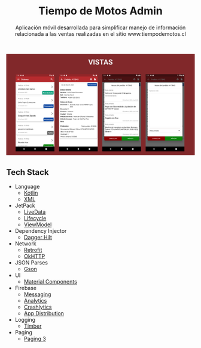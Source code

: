 <h1 align="center">Tiempo de Motos Admin</h1>

<p align="center">  
Aplicación móvil desarrollada para simplificar manejo de información relacionada a las ventas realizadas en el sitio www.tiempodemotos.cl
</p>
</br>

![](vistas.png)

## Tech Stack

- Language
  - [Kotlin](https://developer.android.com/kotlin)
  - [XML](https://developer.android.com/guide/topics/ui/declaring-layout?hl=es-419)
- JetPack
  - [LiveData](https://developer.android.com/topic/libraries/architecture/livedata)
  - [Lifecycle](https://developer.android.com/topic/libraries/architecture/lifecycle)
  - [ViewModel](https://developer.android.com/topic/libraries/architecture/viewmodel)
- Dependency Injector
  - [Dagger Hilt](https://dagger.dev/hilt)
- Network
  - [Retrofit](https://github.com/square/retrofit)
  - [OkHTTP](https://github.com/square/okhttp)
- JSON Parses
  - [Gson](https://github.com/google/gson)
- UI
  - [Material Components](https://github.com/material-components/material-components-android)
- Firebase
  - [Messaging](https://firebase.google.com/products/cloud-messaging)
  - [Analytics](https://firebase.google.com/docs/analytics/get-started?hl=es&platform=android)
  - [Crashlytics](https://firebase.google.com/products/crashlytics)
  - [App Distribution](https://firebase.google.com/products/app-distribution)
- Logging
  - [Timber](https://github.com/JakeWharton/timber)
- Paging
  - [Paging 3](https://developer.android.com/topic/libraries/architecture/paging/v3-overview)
